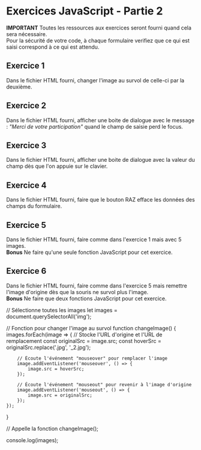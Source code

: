 # Exercices JavaScript - Partie 2

**IMPORTANT**
Toutes les ressources aux exercices seront fourni quand cela sera nécessaire.  
Pour la sécurité de votre code, à chaque formulaire verifiez que ce qui est saisi correspond à ce qui est attendu.

## Exercice 1
Dans le fichier HTML fourni, changer l'image au survol de celle-ci par la deuxième.

## Exercice 2
Dans le fichier HTML fourni, afficher une boite de dialogue avec le message : *"Merci de votre participation"* quand le champ de saisie perd le focus.

## Exercice 3
Dans le fichier HTML fourni, afficher une boite de dialogue avec la valeur du champ dès que l'on appuie sur le clavier.

## Exercice 4
Dans le fichier HTML fourni, faire que le bouton RAZ efface les données des champs du formulaire.

## Exercice 5
Dans le fichier HTML fourni, faire comme dans l'exercice 1 mais avec 5 images.  
**Bonus** Ne faire qu'une seule fonction JavaScript pour cet exercice.

## Exercice 6
Dans le fichier HTML fourni, faire comme dans l'exercice 5 mais remettre l'image d'origine dès que la souris ne survol plus l'image.  
**Bonus** Ne faire que deux fonctions JavaScript pour cet exercice.









// Sélectionne toutes les images
let images = document.querySelectorAll('img');

// Fonction pour changer l'image au survol
function changeImage() {
    images.forEach(image => {
        // Stocke l'URL d'origine et l'URL de remplacement
        const originalSrc = image.src;
        const hoverSrc = originalSrc.replace('.jpg', '_2.jpg');

        // Écoute l'événement "mouseover" pour remplacer l'image
        image.addEventListener('mouseover', () => {
            image.src = hoverSrc;
        });

        // Écoute l'événement "mouseout" pour revenir à l'image d'origine
        image.addEventListener('mouseout', () => {
            image.src = originalSrc;
        });
    });
}

// Appelle la fonction
changeImage();

console.log(images);



